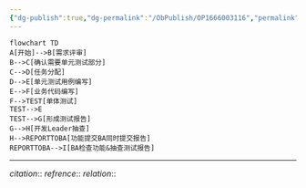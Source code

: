 ```yaml
---
{"dg-publish":true,"dg-permalink":"/ObPublish/OP1666003116","permalink":"/ObPublish/OP1666003116/","dgHomeLink":true,"dgPassFrontmatter":false,"dgShowBacklinks":false,"dgShowLocalGraph":false,"dgShowInlineTitle":false}
---
```



```mermaid
flowchart TD
A[开始]-->B[需求评审]
B-->C[确认需要单元测试部分]
C-->D[任务分配]
D-->E[单元测试用例编写]
E-->F[业务代码编写]
F-->TEST[单体测试]
TEST-->E
TEST-->G[形成测试报告]
G-->H[开发Leader抽查]
H-->REPORTTOBA[功能提交BA同时提交报告]
REPORTTOBA-->I[BA检查功能&抽查测试报告]
```


---
*citation*:: 
*refrence*:: 
*relation*:: 
